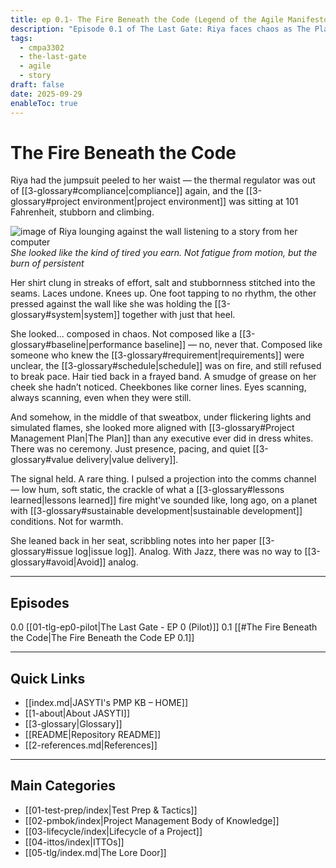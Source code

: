 ```yaml
---
title: ep 0.1- The Fire Beneath the Code (Legend of the Agile Manifesto)
description: "Episode 0.1 of The Last Gate: Riya faces chaos as The Plan and Agile principles weave into her story."
tags:
  - cmpa3302
  - the-last-gate
  - agile
  - story
draft: false
date: 2025-09-29
enableToc: true
---
```

# The Fire Beneath the Code
Riya had the jumpsuit peeled to her waist — the thermal regulator was out of [[3-glossary#compliance|compliance]] again, and the [[3-glossary#project environment|project environment]] was sitting at 101 Fahrenheit, stubborn and climbing. 

  ![image of Riya lounging against the wall listening to a story from her computer](riya-chillin.png)
  *She looked like the kind of tired you earn. 
  Not fatigue from motion, but the burn of persistent*

Her shirt clung in streaks of effort, salt and stubbornness stitched into the seams. Laces undone. Knees up. One foot tapping to no rhythm, the other pressed against the wall like she was holding the [[3-glossary#system|system]] together with just that heel.

 She looked... composed in chaos. Not composed like a [[3-glossary#baseline|performance baseline]] — no, never that. Composed like someone who knew the [[3-glossary#requirement|requirements]] were unclear, the [[3-glossary#schedule|schedule]] was on fire, and still refused to break pace. Hair tied back in a frayed band. A smudge of grease on her cheek she hadn’t noticed. Cheekbones like corner lines. Eyes scanning, always scanning, even when they were still.

And somehow, in the middle of that sweatbox, under flickering lights and simulated flames, she looked more aligned with [[3-glossary#Project Management Plan|The Plan]] than any executive ever did in dress whites. There was no ceremony. Just presence, pacing, and quiet [[3-glossary#value delivery|value delivery]].


The signal held. A rare thing. I pulsed a projection into the comms channel — low hum, soft static, the crackle of what a [[3-glossary#lessons learned|lessons learned]] fire might've sounded like, long ago, on a planet with [[3-glossary#sustainable development|sustainable development]] conditions. Not for warmth. 

She leaned back in her seat, scribbling notes into her paper [[3-glossary#issue log|issue log]]. Analog. With Jazz, there was no way to [[3-glossary#avoid|Avoid]] analog.

---

## Episodes

0.0 [[01-tlg-ep0-pilot|The Last Gate - EP 0 (Pilot)]]
0.1 [[#The Fire Beneath the Code|The Fire Beneath the Code EP 0.1]]

---
## Quick Links
- [[index.md|JASYTI's PMP KB – HOME]]
- [[1-about|About JASYTI]]
- [[3-glossary|Glossary]]
- [[README|Repository README]]
- [[2-references.md|References]]

---
## Main Categories
- [[01-test-prep/index|Test Prep & Tactics]]
- [[02-pmbok/index|Project Management Body of Knowledge]]
- [[03-lifecycle/index|Lifecycle of a Project]]
- [[04-ittos/index|ITTOs]]
- [[05-tlg/index.md|The Lore Door]]